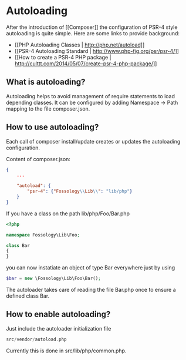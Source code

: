 # Autoloading

After the introduction of [[Composer]] the configuration of PSR-4 style autoloading is quite simple.  Here are some links to provide background:
* [[PHP Autoloading Classes | http://php.net/autoload]]
* [[PSR-4 Autoloading Standard | http://www.php-fig.org/psr/psr-4/]]
* [[How to create a PSR-4 PHP package | http://culttt.com/2014/05/07/create-psr-4-php-package/]]

## What is autoloading?

Autoloading helps to avoid management of require statements to load depending classes. It can be configured by adding Namespace -> Path mapping to the file composer.json.

## How to use autoloading?

Each call of composer install/update creates or updates the autoloading configuration.

Content of composer.json:
```json
{
    ...

    "autoload": {
        "psr-4": {"Fossology\\Lib\\": "lib/php"}
    }
}
```

If you have a class on the path lib/php/Foo/Bar.php
```php
<?php

namespace Fossology\Lib\Foo;

class Bar
{
}
```

you can now instatiate an object of type Bar everywhere just by using

```php
$bar = new \Fossology\Lib\Foo\Bar();
```

The autoloader takes care of reading the file Bar.php once to ensure a defined class Bar.

## How to enable autoloading?

Just include the autoloader initialization file

```php
src/vendor/autoload.php
```

Currently this is done in src/lib/php/common.php.